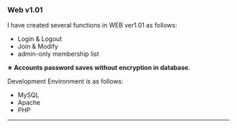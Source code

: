 ### Web v1.01

I have created several functions in WEB ver1.01 as follows:
- Login & Logout
- Join & Modify
- admin-only membership list

**※ Accounts password saves without encryption in database.**

Development Environment is as follows:
- MySQL
- Apache
- PHP
---

